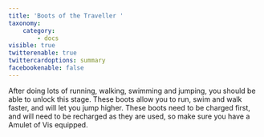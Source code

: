 ```yaml
---
title: 'Boots of the Traveller '
taxonomy:
    category:
        - docs
visible: true
twitterenable: true
twittercardoptions: summary
facebookenable: false
---
```


After doing lots of running, walking, swimming and jumping, you should be able to unlock this stage. These boots allow you to run, swim and walk faster, and will let you jump higher. These boots need to be charged first, and will need to be recharged as they are used, so make sure you have a Amulet of Vis equipped.